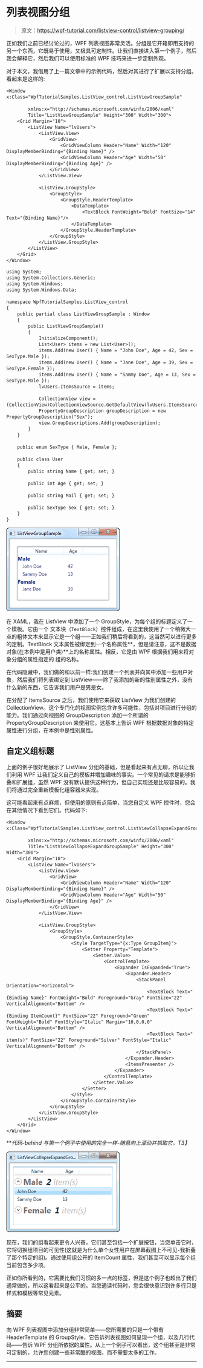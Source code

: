 # 列表视图分组

> 原文：<https://wpf-tutorial.com/listview-control/listview-grouping/>

正如我们之前已经讨论过的，WPF 列表视图非常灵活。分组是它开箱即用支持的另一个东西，它既易于使用，又极具可定制性。让我们直接进入第一个例子，然后我会解释它，然后我们可以使用标准的 WPF 技巧来进一步定制外观。

对于本文，我借用了上一篇文章中的示例代码，然后对其进行了扩展以支持分组。看起来是这样的:

```
<Window x:Class="WpfTutorialSamples.ListView_control.ListViewGroupSample"

        xmlns:x="http://schemas.microsoft.com/winfx/2006/xaml"
        Title="ListViewGroupSample" Height="300" Width="300">
    <Grid Margin="10">
        <ListView Name="lvUsers">
            <ListView.View>
                <GridView>
                    <GridViewColumn Header="Name" Width="120" DisplayMemberBinding="{Binding Name}" />
                    <GridViewColumn Header="Age" Width="50" DisplayMemberBinding="{Binding Age}" />
                </GridView>
            </ListView.View>

            <ListView.GroupStyle>
                <GroupStyle>
                    <GroupStyle.HeaderTemplate>
                        <DataTemplate>
                            <TextBlock FontWeight="Bold" FontSize="14" Text="{Binding Name}"/>
                        </DataTemplate>
                    </GroupStyle.HeaderTemplate>
                </GroupStyle>
            </ListView.GroupStyle>
        </ListView>
    </Grid>
</Window>
```

```
using System;
using System.Collections.Generic;
using System.Windows;
using System.Windows.Data;

namespace WpfTutorialSamples.ListView_control
{
	public partial class ListViewGroupSample : Window
	{
		public ListViewGroupSample()
		{
			InitializeComponent();
			List<User> items = new List<User>();
			items.Add(new User() { Name = "John Doe", Age = 42, Sex = SexType.Male });
			items.Add(new User() { Name = "Jane Doe", Age = 39, Sex = SexType.Female });
			items.Add(new User() { Name = "Sammy Doe", Age = 13, Sex = SexType.Male });
			lvUsers.ItemsSource = items;

			CollectionView view = (CollectionView)CollectionViewSource.GetDefaultView(lvUsers.ItemsSource);
			PropertyGroupDescription groupDescription = new PropertyGroupDescription("Sex");
			view.GroupDescriptions.Add(groupDescription);
		}
	}

	public enum SexType { Male, Female };

	public class User
	{
		public string Name { get; set; }

		public int Age { get; set; }

		public string Mail { get; set; }

		public SexType Sex { get; set; }
	}
}
```

![](img/263e86d439931dbf4aca22fed257c92f.png "A ListView with items divided into groups")

在 XAML，我在 ListView 中添加了一个 GroupStyle，为每个组的标题定义了一个模板。它由一个 文本块（`TextBlock`）控件组成，在这里我使用了一个稍微大一点的粗体文本来显示它是一个组——正如我们稍后将看到的，这当然可以进行更多的定制。TextBlock 文本属性被绑定到一个名称属性**，但是请注意，这不是数据对象(在本例中是用户类)**上的名称属性。相反，它是由 WPF 根据我们用来将对象分组的属性指定的 组的名称。

<input type="hidden" name="IL_IN_ARTICLE">

在代码隐藏中，我们做的和以前一样:我们创建一个列表并向其中添加一些用户对象，然后我们将列表绑定到 ListView——除了我添加的新的性别属性之外，没有什么新的东西，它告诉我们用户是男是女。

在分配了 ItemsSource 之后，我们使用它来获取 ListView 为我们创建的 CollectionView。这个专门化的视图实例包含许多可能性，包括对项目进行分组的能力。我们通过向视图的 GroupDescription 添加一个所谓的 PropertyGroupDescription 来使用它。这基本上告诉 WPF 根据数据对象的特定属性进行分组，在本例中是性别属性。

## 自定义组标题

上面的例子很好地展示了 ListView 分组的基础，但是看起来有点无聊，所以让我们利用 WPF 让我们定义自己的模板并增加趣味的事实。一个常见的请求是能够折叠和扩展组，虽然 WPF 没有默认提供这种行为，但自己实现还是比较容易的。我们将通过完全重新模板化组容器来实现。

这可能看起来有点麻烦，但使用的原则有点简单，当您自定义 WPF 控件时，您会在其他情况下看到它们。代码如下:

```
<Window x:Class="WpfTutorialSamples.ListView_control.ListViewCollapseExpandGroupSample"

        xmlns:x="http://schemas.microsoft.com/winfx/2006/xaml"
        Title="ListViewCollapseExpandGroupSample" Height="300" Width="300">
    <Grid Margin="10">
        <ListView Name="lvUsers">
            <ListView.View>
                <GridView>
                    <GridViewColumn Header="Name" Width="120" DisplayMemberBinding="{Binding Name}" />
                    <GridViewColumn Header="Age" Width="50" DisplayMemberBinding="{Binding Age}" />
                </GridView>
            </ListView.View>

            <ListView.GroupStyle>
                <GroupStyle>
                    <GroupStyle.ContainerStyle>
                        <Style TargetType="{x:Type GroupItem}">
                            <Setter Property="Template">
                                <Setter.Value>
                                    <ControlTemplate>
                                        <Expander IsExpanded="True">
                                            <Expander.Header>
                                                <StackPanel Orientation="Horizontal">
                                                    <TextBlock Text="{Binding Name}" FontWeight="Bold" Foreground="Gray" FontSize="22" VerticalAlignment="Bottom" />
                                                    <TextBlock Text="{Binding ItemCount}" FontSize="22" Foreground="Green" FontWeight="Bold" FontStyle="Italic" Margin="10,0,0,0" VerticalAlignment="Bottom" />
                                                    <TextBlock Text=" item(s)" FontSize="22" Foreground="Silver" FontStyle="Italic" VerticalAlignment="Bottom" />
                                                </StackPanel>
                                            </Expander.Header>
                                            <ItemsPresenter />
                                        </Expander>
                                    </ControlTemplate>
                                </Setter.Value>
                            </Setter>
                        </Style>
                    </GroupStyle.ContainerStyle>
                </GroupStyle>
            </ListView.GroupStyle>
        </ListView>
    </Grid>
</Window>
```

***代码-behind 与第一个例子中使用的完全一样-随意向上滚动并抓取它。*T3】**

![](img/947f54be1451929440619d343f6b7fe4.png "A ListView with items divided into customized groups")

现在，我们的组看起来更令人兴奋，它们甚至包括一个扩展按钮，当您单击它时，它将切换组项目的可见性(这就是为什么单个女性用户在屏幕截图上不可见-我折叠了那个特定的组)。通过使用组公开的 ItemCount 属性，我们甚至可以显示每个组当前包含多少项。

正如你所看到的，它需要比我们习惯的多一点的标签，但是这个例子也超出了我们通常做的，所以这看起来是公平的。当您通读代码时，您会很快意识到许多行只是样式和模板等常见元素。

## 摘要

向 WPF 列表视图中添加分组非常简单——您所需要的只是一个带有 HeaderTemplate 的 GroupStyle，它告诉列表视图如何呈现一个组，以及几行代码——告诉 WPF 分组所依据的属性。从上一个例子可以看出，这个组甚至是非常可定制的，允许您创建一些非常酷的视图，而不需要太多的工作。

* * *